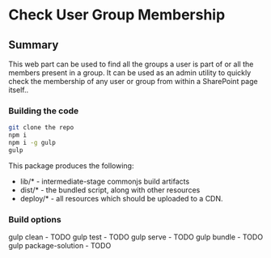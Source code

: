 # Check User Group Membership

## Summary

This web part can be used to find all the groups a user is part of or all the members present in a group. It can be used as an admin utility to quickly check the membership of any user or group from within a SharePoint page itself..

### Building the code

```bash
git clone the repo
npm i
npm i -g gulp
gulp
```

This package produces the following:

* lib/* - intermediate-stage commonjs build artifacts
* dist/* - the bundled script, along with other resources
* deploy/* - all resources which should be uploaded to a CDN.

### Build options

gulp clean - TODO
gulp test - TODO
gulp serve - TODO
gulp bundle - TODO
gulp package-solution - TODO
